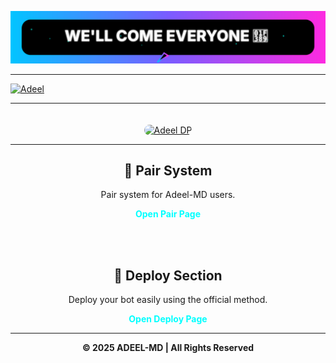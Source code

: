 ![WELLCOME](Adeel/wellcome.svg)
  
______

[![Adeel](https://raw.githubusercontent.com/ADEEL967MD/ADEEL-MD/main/Adeel/mr.svg)](https://whatsapp.com/channel/0029VbBmz4V5vKAIaWfYPT0C)
___ 

<p align="center">
  <a href="https://github.com/ADEEL967MD" target="_blank">
    <img src="https://files.catbox.moe/hg5hj6.jpg" alt="Adeel DP" width="400" style="border-radius: 20px; margin-top: 20px;">
  </a>
</p>

---

<div align="center" style="width:70%; margin:auto;">

  <h2>🤝 Pair System</h2>
  <p>Pair system for Adeel-MD users.</p>
  <a href="https://adeel-md-pair-4dc19a2c57b9.herokuapp.com/" target="_blank" style="color:#00ffff; font-weight:bold; text-decoration:none;">Open Pair Page</a>

  <br><br>

  <h2>🚀 Deploy Section</h2>
  <p>Deploy your bot easily using the official method.</p>
  <a href="https://dashboard.heroku.com/new-app?template=https://github.com/ADEEL967MD/ADEEL-MD" target="_blank" style="color:#00ffff; font-weight:bold; text-decoration:none;">Open Deploy Page</a>

</div>

---

<p align="center">
  <b>© 2025 ADEEL-MD | All Rights Reserved</b>
</p>
